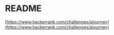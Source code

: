 # README

[https://www.hackerrank.com/challenges/ajourney](https://www.hackerrank.com/challenges/ajourney)
